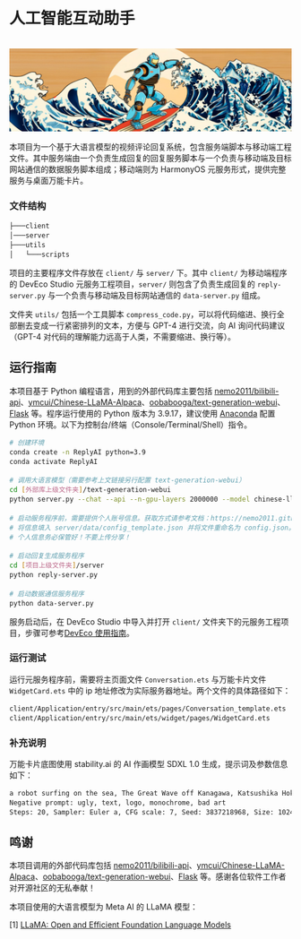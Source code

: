 # 人工智能互动助手

<p align="center">
    <br>
    <img src="./image/bot_surfing_banner.jpg" width="700"/>
    <br>
</p>

本项目为一个基于大语言模型的视频评论回复系统，包含服务端脚本与移动端工程文件。其中服务端由一个负责生成回复的回复服务脚本与一个负责与移动端及目标网站通信的数据服务脚本组成；移动端则为 HarmonyOS 元服务形式，提供完整服务与桌面万能卡片。

### 文件结构

```bash
├───client
│───server
├───utils
│   └───scripts
```

项目的主要程序文件存放在 `client/` 与 `server/` 下。其中 `client/` 为移动端程序的 DevEco Studio 元服务工程项目，`server/` 则包含了负责生成回复的 `reply-server.py` 与一个负责与移动端及目标网站通信的 `data-server.py` 组成。

文件夹 `utils/` 包括一个工具脚本 `compress_code.py`，可以将代码缩进、换行全部删去变成一行紧密排列的文本，方便与 GPT-4 进行交流，向 AI 询问代码建议（GPT-4 对代码的理解能力远高于人类，不需要缩进、换行等）。

## 运行指南

本项目基于 Python 编程语言，用到的外部代码库主要包括 [nemo2011/bilibili-api](https://github.com/nemo2011/bilibili-api)、[ymcui/Chinese-LLaMA-Alpaca](https://github.com/ymcui/Chinese-LLaMA-Alpaca/tree/main)、[oobabooga/text-generation-webui](https://github.com/oobabooga/text-generation-webui)、[Flask](https://github.com/pallets/flask) 等。程序运行使用的 Python 版本为 3.9.17，建议使用 [Anaconda](https://www.anaconda.com) 配置 Python 环境。以下为控制台/终端（Console/Terminal/Shell）指令。

```bash
# 创建环境
conda create -n ReplyAI python=3.9
conda activate ReplyAI

# 调用大语言模型（需要参考上文链接另行配置 text-generation-webui）
cd [外部库上级文件夹]/text-generation-webui
python server.py --chat --api --n-gpu-layers 2000000 --model chinese-llama-33b-ggml-f16.bin

# 启动服务程序前，需要提供个人账号信息。获取方式请参考文档：https://nemo2011.github.io/bilibili-api/#/get-credential
# 将信息填入 server/data/config_template.json 并将文件重命名为 config.json。
# 个人信息务必保管好！不要上传分享！

# 启动回复生成服务程序
cd [项目上级文件夹]/server
python reply-server.py

# 启动数据通信服务程序
python data-server.py
```

服务启动后，在 DevEco Studio 中导入并打开 `client/` 文件夹下的元服务工程项目，步骤可参考[DevEco 使用指南](https://developer.harmonyos.com/cn/docs/documentation/doc-guides/installation_process-0000001071425528)。

### 运行测试

运行元服务程序前，需要将主页面文件 `Conversation.ets` 与万能卡片文件 `WidgetCard.ets` 中的 ip 地址修改为实际服务器地址。两个文件的具体路径如下：

```bash
client/Application/entry/src/main/ets/pages/Conversation_template.ets
client/Application/entry/src/main/ets/widget/pages/WidgetCard.ets
```

### 补充说明

万能卡片底图使用 stability.ai 的 AI 作画模型 SDXL 1.0 生成，提示词及参数信息如下：

```bash
a robot surfing on the sea, The Great Wave off Kanagawa, Katsushika Hokusai Art, Japanese Ukiyo-e, Woodblock print, App background
Negative prompt: ugly, text, logo, monochrome, bad art
Steps: 20, Sampler: Euler a, CFG scale: 7, Seed: 3837218968, Size: 1024x1024, Model hash: 31e35c80fc, Model: sd_xl_base_1.0, Clip skip: 2, Version: v1.5.1
```

## 鸣谢
本项目调用的外部代码库包括 [nemo2011/bilibili-api](https://github.com/nemo2011/bilibili-api)、[ymcui/Chinese-LLaMA-Alpaca](https://github.com/ymcui/Chinese-LLaMA-Alpaca/tree/main)、[oobabooga/text-generation-webui](https://github.com/oobabooga/text-generation-webui)、[Flask](https://github.com/pallets/flask) 等。感谢各位软件工作者对开源社区的无私奉献！

本项目使用的大语言模型为 Meta AI 的 LLaMA 模型：

[1] [LLaMA: Open and Efficient Foundation Language Models](https://arxiv.org/abs/2302.13971)